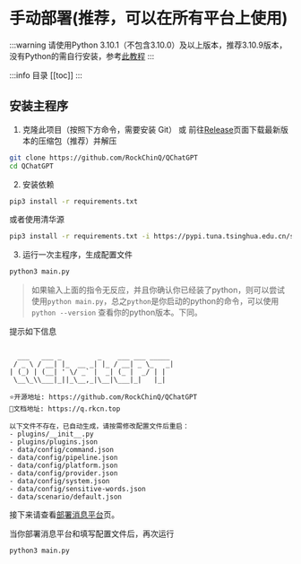 # 手动部署(推荐，可以在所有平台上使用)

:::warning
请使用Python 3.10.1（不包含3.10.0）及以上版本，推荐3.10.9版本，没有Python的需自行安装，参考[此教程](./more-details/python.md)
::: 

:::info 目录
[[toc]]
:::



## 安装主程序

1. 克隆此项目（按照下方命令，需要安装 Git） 或 前往[Release](https://github.com/RockChinQ/QChatGPT/releases)页面下载最新版本的压缩包（推荐）并解压

```bash
git clone https://github.com/RockChinQ/QChatGPT
cd QChatGPT
```

2. 安装依赖

```bash
pip3 install -r requirements.txt
```

或者使用清华源

```bash
pip3 install -r requirements.txt -i https://pypi.tuna.tsinghua.edu.cn/simple some-package
```

3. 运行一次主程序，生成配置文件

```bash
python3 main.py
```

> 如果输入上面的指令无反应，并且你确认你已经装了python，则可以尝试使用`python main.py`，总之`python`是你启动的python的命令，可以使用 `python --version` 查看你的python版本。下同。

提示如下信息

```

  ___   ___ _         _    ___ ___ _____
 / _ \ / __| |_  __ _| |_ / __| _ \_   _|
| (_) | (__| ' \/ _` |  _| (_ |  _/ | |
 \__\_\\___|_||_\__,_|\__|\___|_|   |_|

⭐️开源地址: https://github.com/RockChinQ/QChatGPT
📖文档地址: https://q.rkcn.top

以下文件不存在，已自动生成，请按需修改配置文件后重启：
- plugins/__init__.py
- plugins/plugins.json
- data/config/command.json
- data/config/pipeline.json
- data/config/platform.json
- data/config/provider.json
- data/config/system.json
- data/config/sensitive-words.json
- data/scenario/default.json
```

接下来请查看[部署消息平台](../platforms/)页。

当你部署消息平台和填写配置文件后，再次运行
```bash
python3 main.py
```